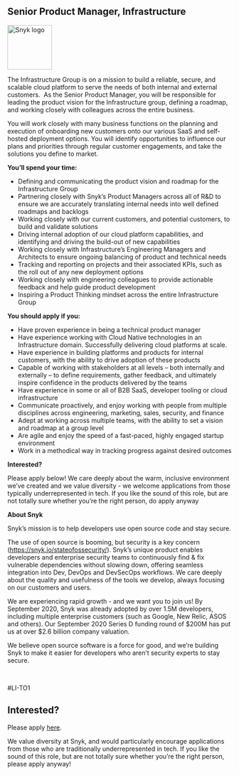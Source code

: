 Senior Product Manager, Infrastructure
---

<img src="https://res.cloudinary.com/snyk/image/upload/v1537345894/press-kit/brand/logo-black.png" width="100" alt="Snyk logo" />

<p><span style="font-weight: 400;">The Infrastructure Group is on a mission to build a reliable, secure, and scalable cloud platform to serve the needs of both internal and external customers.&nbsp; As the Senior Product Manager, you will be responsible for leading the product vision for the Infrastructure group, defining a roadmap, and working closely with colleagues across the entire business.</span></p>
<p><span style="font-weight: 400;">You will work closely with many business functions on the planning and execution of onboarding new customers onto our various SaaS and self-hosted deployment options. You will identify opportunities to influence our plans and priorities through regular customer engagements, and take the solutions you define to market.</span></p>
<p><strong>You’ll spend your time:</strong></p>
<ul>
<li style="font-weight: 400;"><span style="font-weight: 400;">Defining and communicating the product vision and roadmap for the Infrastructure Group</span></li>
<li style="font-weight: 400;"><span style="font-weight: 400;">Partnering closely with Snyk’s Product Managers across all of R&amp;D to ensure we are accurately translating internal needs into well defined roadmaps and backlogs</span></li>
<li style="font-weight: 400;"><span style="font-weight: 400;">Working closely with our current customers, and potential customers, to build and validate solutions</span></li>
<li style="font-weight: 400;"><span style="font-weight: 400;">Driving internal adoption of our cloud platform capabilities, and identifying and driving the build-out of new capabilities</span></li>
<li style="font-weight: 400;"><span style="font-weight: 400;">Working closely with Infrastructure’s Engineering Managers and Architects to ensure ongoing balancing of product and technical needs</span></li>
<li style="font-weight: 400;"><span style="font-weight: 400;">Tracking and reporting on projects and their associated KPIs, such as the roll out of any new deployment options</span></li>
<li style="font-weight: 400;"><span style="font-weight: 400;">Working closely with engineering colleagues to provide actionable feedback and help guide product development</span></li>
<li style="font-weight: 400;"><span style="font-weight: 400;">Inspiring a Product Thinking mindset across the entire Infrastructure Group</span></li>
</ul>
<p><strong>You should apply if you:</strong></p>
<ul>
<li style="font-weight: 400;"><span style="font-weight: 400;">Have proven experience in being a technical product manager</span></li>
<li style="font-weight: 400;"><span style="font-weight: 400;">Have experience working with Cloud Native technologies in an Infrastructure domain. Successfully delivering cloud platforms at scale.</span></li>
<li style="font-weight: 400;"><span style="font-weight: 400;">Have experience in building platforms and products for internal customers, with the ability to drive adoption of these products</span></li>
<li style="font-weight: 400;"><span style="font-weight: 400;">Capable of working with stakeholders at all levels – both internally and externally –&nbsp;to define requirements, gather feedback, and ultimately inspire confidence in the products delivered by the teams</span></li>
<li style="font-weight: 400;"><span style="font-weight: 400;">Have experience in some or all of B2B SaaS, developer tooling or cloud infrastructure</span></li>
<li style="font-weight: 400;"><span style="font-weight: 400;">Communicate proactively, and enjoy working with people from multiple disciplines across engineering, marketing, sales, security, and finance</span></li>
<li style="font-weight: 400;"><span style="font-weight: 400;">Adept at working across multiple teams, with the ability to set a vision and roadmap at a group level</span></li>
<li style="font-weight: 400;"><span style="font-weight: 400;">Are agile and enjoy the speed of a fast-paced, highly engaged startup environment</span></li>
<li style="font-weight: 400;"><span style="font-weight: 400;">Work in a methodical way in tracking progress against desired outcomes</span></li>
</ul>
<p><strong>Interested?</strong></p>
<p><span style="font-weight: 400;">Please apply below! We care deeply about the warm, inclusive environment we’ve created and we value diversity - we welcome applications from those typically underrepresented in tech. If you like the sound of this role, but are not totally sure whether you’re the right person, do apply anyway</span></p>
<p><strong>About Snyk</strong></p>
<p>Snyk’s mission is to help developers use open source code and stay secure.</p>
<p>The use of open source is booming, but security is a key concern (<a class="c-link" href="https://snyk.io/stateofossecurity/" target="_blank" data-stringify-link="https://snyk.io/stateofossecurity/" data-sk="tooltip_parent">https://snyk.io/stateofossecurity/</a>). Snyk’s unique product enables developers and enterprise security teams to continuously find &amp; fix vulnerable dependencies without slowing down, offering seamless integration into Dev, DevOps and DevSecOps workflows. We care deeply about the quality and usefulness of the tools we develop, always focusing on our customers and users.</p>
<p>We are experiencing rapid growth - and we want you to join us! By September 2020, Snyk was already adopted by over 1.5M developers, including multiple enterprise customers (such as Google, New Relic, ASOS and others). Our September 2020 Series D funding round of $200M has put us at over $2.6 billion company valuation.</p>
<p>We believe open source software is a force for good, and we’re building Snyk to make it easier for developers who aren’t security experts to stay secure.</p>
<p>&nbsp;</p>
<p>#LI-TO1</p>

Interested?
---

Please apply [here](https://boards.greenhouse.io/snyk/jobs/4982278002#app).

We value diversity at Snyk, and would particularly encourage applications from those who are traditionally underrepresented in tech.
If you like the sound of this role, but are not totally sure whether you’re the right person, please apply anyway!
